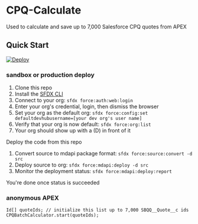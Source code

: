 # CPQ-Calculate

Used to calculate and save up to 7,000 Salesforce CPQ quotes from APEX

## Quick Start
[![Deploy](https://deploy-to-sfdx.com/dist/assets/images/DeployToSFDX.svg)](https://deploy-to-sfdx.com)

### sandbox or production deploy
1. Clone this repo
2. Install the [SFDX CLI](https://developer.salesforce.com/tools/sfdxcli) 
3. Connect to your org: `sfdx force:auth:web:login`
4. Enter your org's credential, login, then dismiss the browser
5. Set your org as the default org: `sfdx force:config:set defaultdevhubusername=[your dev org's user name]`
6. Verify that your org is now default: `sfdx force:org:list`
7. Your org should show up with a (D) in front of it

Deploy the code from this repo
 
1. Convert source to mdapi package format: `sfdx force:source:convert -d src`
2. Deploy source to org: `sfdx force:mdapi:deploy -d src`
3. Monitor the deployment status: `sfdx force:mdapi:deploy:report`

You're done once status is succeeded

### anonymous APEX

```
Id[] quoteIds; // initialize this list up to 7,000 SBQQ__Quote__c ids
CPQBatchCalculator.start(quoteIds);
```